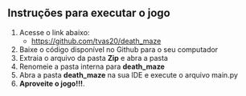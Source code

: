 ## Instruções para executar o jogo
1. Acesse o link abaixo:
    - https://github.com/tvas20/death_maze
2. Baixe o código disponível no Github para o seu computador
3. Extraia o arquivo da pasta **Zip** e abra a pasta
4. Renomeie a pasta interna para **death_maze**
5. Abra a pasta **death_maze** na sua IDE e execute o arquivo main.py
6. **Aproveite o jogo!!!**.
